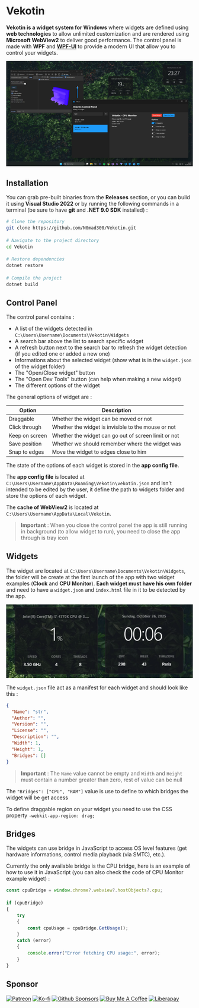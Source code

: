 # Vekotin

**Vekotin is a widget system for Windows** where widgets are defined using **web technologies** to 
allow unlimited customization and are rendered using **Microsoft WebView2** to deliver good 
performance. The control panel is made with **WPF** and **[WPF-UI](https://github.com/lepoco/wpfui)** 
to provide a modern UI that allow you to control your widgets.

![overview](./docs/images/overview.png)

## Installation

You can grab pre-built binaries from the **Releases** section, or you can build it using **Visual 
Studio 2022** or by running the following commands in a terminal (be sure to have **git** and **.NET 
9.0 SDK** installed) :
```bash
# Clone the repository
git clone https://github.com/N0mad300/Vekotin.git

# Navigate to the project directory
cd Vekotin

# Restore dependencies
dotnet restore

# Compile the project
dotnet build
```

## Control Panel

The control panel contains :
- A list of the widgets detected in `C:\Users\Username\Documents\Vekotin\Widgets`
- A search bar above the list to search specific widget
- A refresh button next to the search bar to refresh the widget detection (if you edited one or added a new one)
- Informations about the selected widget (show what is in the `widget.json` of the widget folder)
- The "Open/Close widget" button
- The "Open Dev Tools" button (can help when making a new widget)
- The different options of the widget

The general options of widget are :

| Option         | Description                                          |
| -------------- | ---------------------------------------------------- |
| Draggable      | Whether the widget can be moved or not               |
| Click through  | Whether the widget is invisible to the mouse or not  |
| Keep on screen | Whether the widget can go out of screen limit or not |
| Save position  | Whether we should remember where the widget was      |
| Snap to edges  | Move the widget to edges close to him                |

The state of the options of each widget is stored in the **app config file**.

The **app config file** is located at `C:\Users\Username\AppData\Roaming\Vekotin\vekotin.json` and 
isn't intended to be edited by the user, it define the path to widgets folder and store the options of 
each widget.

The **cache of WebView2** is located at `C:\Users\Username\AppData\Local\Vekotin`.

>**Important** : When you close the control panel the app is still running in background (to allow 
widget to run), you need to close the app through is tray icon

## Widgets

The widget are located at `C:\Users\Username\Documents\Vekotin\Widgets`, the folder will be 
create at the first launch of the app with two widget examples (**Clock** and **CPU Monitor**). **Each 
widget must have his own folder** and need to have a `widget.json` and `index.html` file in it to be 
detected by the app.

![overview](./docs/images/widgets.png)

The `widget.json` file act as a manifest for each widget and should look like this :
```json
{
  "Name": "str",
  "Author": "",
  "Version": "",
  "License": "",
  "Description": "",
  "Width": 1,
  "Height": 1,
  "Bridges": []
}
```
>**Important** : The `Name` value cannot be empty and `Width` and `Height` must contain a number 
greater than zero, rest of value can be null

The `"Bridges": ["CPU", "RAM"]` value is use to define to which bridges the widget will be get 
access

To define draggable region on your widget you need to use the CSS property `-webkit-app-region: drag;`

## Bridges

The widgets can use bridge in JavaScript to access OS level features (get hardware informations, control media playback (via SMTC), etc.).

Currently the only available bridge is the CPU bridge, here is an example of how to use it in 
JavaScript (you can also check the code of CPU Monitor example widget) :
```javascript
const cpuBridge = window.chrome?.webview?.hostObjects?.cpu;

if (cpuBridge) 
{
    try 
    {
        const cpuUsage = cpuBridge.GetUsage();
    }
    catch (error)
    {
        console.error("Error fetching CPU usage:", error);
    }
}
```

## Sponsor

[![Patreon](https://img.shields.io/badge/Patreon-F96854?logo=patreon&logoColor=white)](https://www.patreon.com/cw/N0mad300?utm_medium=unknown&utm_source=join_link&utm_campaign=creatorshare_creator&utm_content=copyLink) 
[![Ko-fi](https://img.shields.io/badge/Ko--fi-FF5E5B?logo=ko-fi&logoColor=white)](https://ko-fi.com/n0mad300)
[![Github Sponsors](https://img.shields.io/badge/GitHub%20Sponsors-30363D?&logo=GitHub-Sponsors&logoColor=EA4AAA)](https://github.com/sponsors/N0mad300)
[![Buy Me A Coffee](https://img.shields.io/badge/Buy%20Me%20a%20Coffee-ffdd00?&logo=buy-me-a-coffee&logoColor=black)](https://buymeacoffee.com/n0mad300)
[![Liberapay](https://img.shields.io/badge/Liberapay-F6C915?logo=liberapay&logoColor=black)](https://liberapay.com/N0mad300/)